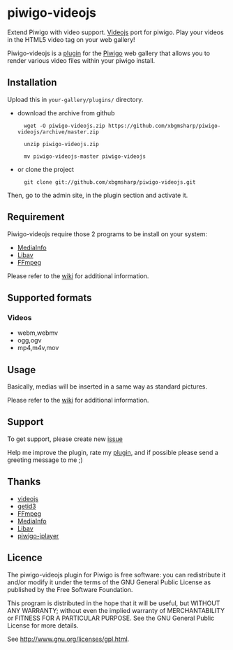 piwigo-videojs
==============

Extend Piwigo with video support. [Videojs](http://videojs.com/) port for piwigo. Play your videos in the HTML5 video tag on your web gallery!

Piwigo-videojs is a [plugin](http://piwigo.org/ext/extension_view.php?eid=610) for the [Piwigo](http://piwigo.org/) web gallery that allows you to render various video files within your piwigo install.

Installation
-----

Upload this in ``your-gallery/plugins/`` directory.

* download the archive from github

        wget -O piwigo-videojs.zip https://github.com/xbgmsharp/piwigo-videojs/archive/master.zip

        unzip piwigo-videojs.zip
        
        mv piwigo-videojs-master piwigo-videojs

* or clone the project 

        git clone git://github.com/xbgmsharp/piwigo-videojs.git

Then, go to the admin site, in the plugin section and activate it.

Requirement
-----

Piwigo-videojs require those 2 programs to be install on your system:

* [MediaInfo](http://mediaarea.net/en/MediaInfo)
* [Libav](https://libav.org/)
* [FFmpeg](http://www.ffmpeg.org/)

Please refer to the [wiki](https://github.com/xbgmsharp/piwigo-videojs/wiki/How-to-add-videos#step-2-install) for additional information.

Supported formats
-----

### Videos ###

* webm,webmv
* ogg,ogv
* mp4,m4v,mov

Usage
-----

Basically, medias will be inserted in a same way as standard pictures.

Please refer to the [wiki](https://github.com/xbgmsharp/piwigo-videojs/wiki) for additional information.

Support
-----

To get support, please create new [issue](https://github.com/xbgmsharp/piwigo-videojs/issues)

Help me improve the plugin, rate my [plugin](http://piwigo.org/ext/extension_view.php?eid=610), and if possible please send a greeting message to me ;)

Thanks
-----

* [videojs](http://videojs.com/)
* [getid3](http://getid3.sourceforge.net/)
* [FFmpeg](http://www.ffmpeg.org/)
* [MediaInfo](http://mediaarea.net/en/MediaInfo)
* [Libav](https://libav.org/)
* [piwigo-jplayer](https://github.com/d-matt/piwigo-jplayer)

Licence
-------
The piwigo-videojs plugin for Piwigo is free software:  you can redistribute it
and/or  modify  it under  the  terms  of the  GNU  General  Public License  as
published by the Free Software Foundation.

This program  is distributed in the hope  that it will be  useful, but WITHOUT
ANY WARRANTY; without even the  implied warranty of MERCHANTABILITY or FITNESS
FOR A PARTICULAR PURPOSE. See the GNU General Public License for more details.

See <http://www.gnu.org/licenses/gpl.html>.

